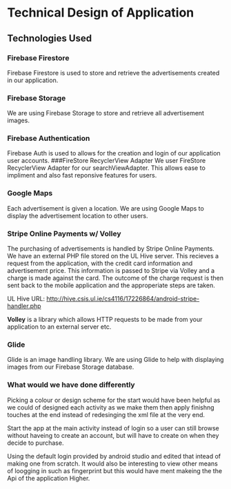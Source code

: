
# Technical Design of Application

## Technologies Used

### Firebase Firestore
Firebase Firestore is used to store and retrieve the advertisements created in our application.
### Firebase Storage
We are using Firebase Storage to store and retrieve all advertisement images.
### Firebase Authentication
Firebase Auth is used to allows for the creation and login of our application user accounts.
###FireStore RecyclerView Adapter
We user FireStore RecyclerView Adapter for our searchViewAdapter. This allows ease to impliment and also fast reponsive features for users.
### Google Maps
Each advertisement is given a location. We are using Google Maps to display the advertisement location to other users.
### Stripe Online Payments w/ Volley
The purchasing of advertisements is handled by Stripe Online Payments. We have an external PHP file stored on the UL Hive server. This recieves a request from the application, with the credit card information and advertisement price.
This information is passed to Stripe via Volley and a charge is made against the card. The outcome of the charge request is then sent back to the mobile application and the approperiate steps are taken.

UL Hive URL: http://hive.csis.ul.ie/cs4116/17226864/android-stripe-handler.php

**Volley** is a library which allows HTTP requests to be made from your application to an external server etc.

### Glide
Glide is an image handling library. We are using Glide to help with displaying images from our Firebase Storage database.

### What would we have done differently
Picking a colour or design scheme for the start would have been helpful as we could of designed each activity as we make them then apply finishng touches at the end instead of redesinging the xml file at the very end.

Start the app at the main activity instead of login so a user can still browse without haveing to create an account, but will have to create on when they decide to purchase.

Using the default login provided by android studio and edited that intead of making one from scratch. It would also be interesting to view other means of loogging in such as fingerprint but this would have ment makeing the the Api of the application Higher.

